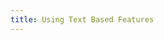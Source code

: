 ```yaml
---
title: Using Text Based Features
---
```


<script>window.location.replace("text-based-features");</script>